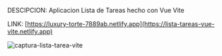 DESCIPCION: Aplicacion Lista de Tareas hecho con Vue Vite

LINK: [https://luxury-torte-7889ab.netlify.app](https://lista-tareas-vue-vite.netlify.app)

![captura-lista-tarea-vite](https://user-images.githubusercontent.com/74424452/172497154-a09e286e-d325-455a-b73c-04475b05018a.png)
